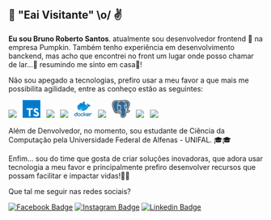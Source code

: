 ## 🤙 "Eai Visitante" \o/ ✌️

**Eu sou Bruno Roberto Santos**. atualmente sou desenvolvedor frontend 🎒 na empresa Pumpkin. Também tenho experiência em desenvolvimento banckend, mas acho que encontrei no front um
lugar onde posso chamar de lar...💙 resumindo me sinto em casa🏡!

Não sou apegado a tecnologias, prefiro usar a meu favor a que mais me possibilita agilidade, entre as conheço estão as seguintes:

<p>
<img src="https://drive.google.com/file/d/1Pgl9LNKiImFoGmyZxDpH19e3l9njuOb4/view?usp=sharing" height="35px"/>
&nbsp;  
<img src="https://raw.githubusercontent.com/github/explore/80688e429a7d4ef2fca1e82350fe8e3517d3494d/topics/typescript/typescript.png" height="35px"/>
&nbsp;
<img src="https://appmasters.io/static/react-47ce6e77f039020ee2e76a10c1e988e9.png" height="35px"/> 
&nbsp;
<img src="https://bestofjs.org/logos/watermelon.svg" height="35px" /> 
&nbsp;
<img src="https://raw.githubusercontent.com/github/explore/80688e429a7d4ef2fca1e82350fe8e3517d3494d/topics/docker/docker.png" height="35px"/>
&nbsp;
<img src="https://www.mysql.com/common/logos/logo-mysql-170x115.png" height="35px"/>
&nbsp;
<img src="https://raw.githubusercontent.com/github/explore/80688e429a7d4ef2fca1e82350fe8e3517d3494d/topics/postgresql/postgresql.png" height="35px"/> 
&nbsp;
<img src="https://img.icons8.com/color/452/microsoft-sql-server.png" height="35px" />   
&nbsp;   
<img src="https://raw.githubusercontent.com/learnbr/csharp/master/csharp-logo.png" height="35px" />   
&nbsp;  
</p>

Além de Denvolvedor, no momento, sou estudante de Ciência da Computação pela Universidade Federal de Alfenas - UNIFAL. 🎓🎓

Enfim... sou do time que gosta de criar soluções inovadoras, que adora usar tecnologia a meu favor e principalmente prefiro desenvolver recursos que possam facilitar e impactar vidas!💙💙

Que tal me seguir nas redes sociais?

[![Facebook Badge](https://img.shields.io/badge/Bruno_Santos-1877F2?style=for-the-badge&logo=facebook&logoColor=white&link=https://www.facebook.com/profile.php?id=100004320695306)](https://www.facebook.com/profile.php?id=100004320695306)
[![Instagram Badge](https://img.shields.io/badge/@bruno._rs-E4405F?style=for-the-badge&logo=instagram&logoColor=white&https://www.instagram.com/_rsbruno/?hl=pt-br)](https://www.instagram.com/_rsbruno/?hl=pt-br)
[![Linkedin Badge](https://img.shields.io/badge/Bruno_Roberto_Santos-0e76a8?style=for-the-badge&logo=linkedin&logoColor=white&link=https://www.linkedin.com/in/rsbruno/)](https://www.linkedin.com/in/rsbruno/)
